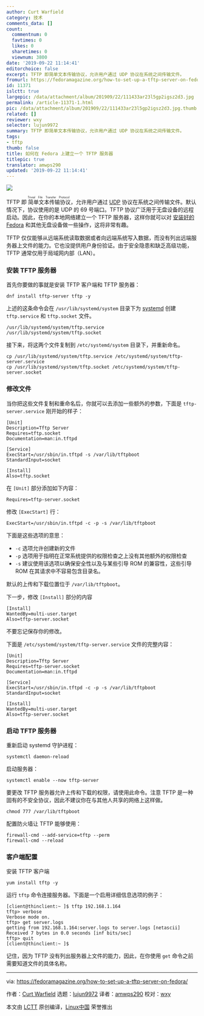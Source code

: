 ```yaml
---
author: Curt Warfield
category: 技术
comments_data: []
count:
  commentnum: 0
  favtimes: 0
  likes: 0
  sharetimes: 0
  viewnum: 3800
date: '2019-09-22 11:14:41'
editorchoice: false
excerpt: TFTP 即简单文本传输协议，允许用户通过 UDP 协议在系统之间传输文件。
fromurl: https://fedoramagazine.org/how-to-set-up-a-tftp-server-on-fedora/
id: 11371
islctt: true
largepic: /data/attachment/album/201909/22/111433ar23l5gp2igsz2d3.jpg
permalink: /article-11371-1.html
pic: /data/attachment/album/201909/22/111433ar23l5gp2igsz2d3.jpg.thumb.jpg
related: []
reviewer: wxy
selector: lujun9972
summary: TFTP 即简单文本传输协议，允许用户通过 UDP 协议在系统之间传输文件。
tags:
- tftp
thumb: false
title: 如何在 Fedora 上建立一个 TFTP 服务器
titlepic: true
translator: amwps290
updated: '2019-09-22 11:14:41'
---
```


![](/data/attachment/album/201909/22/111433ar23l5gp2igsz2d3.jpg)


TFTP 即<ruby> 简单文本传输协议 <rt>  Trivial File Transfer Protocol </rt></ruby>，允许用户通过 [UDP](https://en.wikipedia.org/wiki/User_Datagram_Protocol) 协议在系统之间传输文件。默认情况下，协议使用的是 UDP 的 69 号端口。TFTP 协议广泛用于无盘设备的远程启动。因此，在你的本地网络建立一个 TFTP 服务器，这样你就可以对 [安装好的 Fedora](https://docs.fedoraproject.org/en-US/fedora/f30/install-guide/advanced/Network_based_Installations/) 和其他无盘设备做一些操作，这将非常有趣。


TFTP 仅仅能够从远端系统读取数据或者向远端系统写入数据，而没有列出远端服务器上文件的能力。它也没提供用户身份验证。由于安全隐患和缺乏高级功能，TFTP 通常仅用于局域网内部（LAN）。


### 安装 TFTP 服务器


首先你要做的事就是安装 TFTP 客户端和 TFTP 服务器：



```
dnf install tftp-server tftp -y
```

上述的这条命令会在 `/usr/lib/systemd/system` 目录下为 [systemd](https://fedoramagazine.org/systemd-getting-a-grip-on-units/) 创建 `tftp.service` 和 `tftp.socket` 文件。



```
/usr/lib/systemd/system/tftp.service
/usr/lib/systemd/system/tftp.socket
```

接下来，将这两个文件复制到 `/etc/systemd/system` 目录下，并重新命名。



```
cp /usr/lib/systemd/system/tftp.service /etc/systemd/system/tftp-server.service
cp /usr/lib/systemd/system/tftp.socket /etc/systemd/system/tftp-server.socket
```

### 修改文件


当你把这些文件复制和重命名后，你就可以去添加一些额外的参数，下面是 `tftp-server.service` 刚开始的样子：



```
[Unit]
Description=Tftp Server
Requires=tftp.socket
Documentation=man:in.tftpd

[Service]
ExecStart=/usr/sbin/in.tftpd -s /var/lib/tftpboot
StandardInput=socket

[Install]
Also=tftp.socket
```

在 `[Unit]` 部分添加如下内容：



```
Requires=tftp-server.socket
```

修改 `[ExecStart]` 行：



```
ExecStart=/usr/sbin/in.tftpd -c -p -s /var/lib/tftpboot
```

下面是这些选项的意思：


* `-c` 选项允许创建新的文件
* `-p` 选项用于指明在正常系统提供的权限检查之上没有其他额外的权限检查
* `-s` 建议使用该选项以确保安全性以及与某些引导 ROM 的兼容性，这些引导 ROM 在其请求中不容易包含目录名。


默认的上传和下载位置位于 `/var/lib/tftpboot`。


下一步，修改 `[Install]` 部分的内容



```
[Install]
WantedBy=multi-user.target
Also=tftp-server.socket
```

不要忘记保存你的修改。


下面是 `/etc/systemd/system/tftp-server.service` 文件的完整内容：



```
[Unit]
Description=Tftp Server
Requires=tftp-server.socket
Documentation=man:in.tftpd

[Service]
ExecStart=/usr/sbin/in.tftpd -c -p -s /var/lib/tftpboot
StandardInput=socket

[Install]
WantedBy=multi-user.target
Also=tftp-server.socket
```

### 启动 TFTP 服务器


重新启动 systemd 守护进程：



```
systemctl daemon-reload
```

启动服务器：



```
systemctl enable --now tftp-server
```

要更改 TFTP 服务器允许上传和下载的权限，请使用此命令。注意 TFTP 是一种固有的不安全协议，因此不建议你在与其他人共享的网络上这样做。



```
chmod 777 /var/lib/tftpboot
```

配置防火墙让 TFTP 能够使用：



```
firewall-cmd --add-service=tftp --perm
firewall-cmd --reload
```

### 客户端配置


安装 TFTP 客户端



```
yum install tftp -y
```

运行 `tftp` 命令连接服务器。下面是一个启用详细信息选项的例子：



```
[client@thinclient:~ ]$ tftp 192.168.1.164
tftp> verbose
Verbose mode on.
tftp> get server.logs
getting from 192.168.1.164:server.logs to server.logs [netascii]
Received 7 bytes in 0.0 seconds [inf bits/sec]
tftp> quit
[client@thinclient:~ ]$
```

记住，因为 TFTP 没有列出服务器上文件的能力，因此，在你使用 `get` 命令之前需要知道文件的具体名称。




---


via: <https://fedoramagazine.org/how-to-set-up-a-tftp-server-on-fedora/>


作者：[Curt Warfield](https://fedoramagazine.org/author/rcurtiswarfield/) 选题：[lujun9972](https://github.com/lujun9972) 译者：[amwps290](https://github.com/amwps290) 校对：[wxy](https://github.com/wxy)


本文由 [LCTT](https://github.com/LCTT/TranslateProject) 原创编译，[Linux中国](https://linux.cn/) 荣誉推出